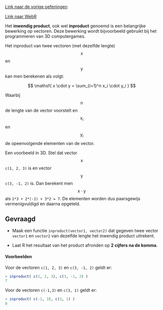 <div class="text-end">
    <a class="btn btn-filled with-icon" href="https://dodona.be/nl/courses/2690" target="_blank"><i class="mdi mdi-backburger mdi-24" title="link"></i>Link naar de vorige oefeningen</a>
</div>

<div class="text-end" style="margin-top:15px">
    <a class="btn btn-filled with-icon" href="https://webr.r-wasm.org/latest/" target="_blank"><i class="mdi mdi-cloud-tags mdi-24" title="link"></i>Link naar WebR</a>
</div>

Het **inwendig product**, ook wel **inproduct** genoemd is een belangrijke bewerking op vectoren. Deze bewerking wordt bijvoorbeeld gebruikt bij het programmeren van 3D computergames.

Het inproduct van twee vectoren (met dezelfde lengte) $$\mathsf{x}$$ en $$\mathsf{y}$$ kan men berekenen als volgt:

$$
\mathsf{ x \cdot y = \sum_{i=1}^n x_i \cdot y_i }
$$

Waarbij $$\mathsf{n}$$ de lengte van de vector voorstelt en $$\mathsf{x_i}$$ en $$\mathsf{y_i}$$ de opeenvolgende elementen van de vector.

Een voorbeeld in 3D. Stel dat vector $$\mathsf{x}$$ `c(1, 2, 3)` is en vector $$\mathsf{y}$$ `c(3, -1, 2)` is. Dan berekent men $$\mathsf{x \cdot y}$$ als `1*3 + 2*(-1) + 3*2 = 7`. De elementen worden dus paarsgewijs vermenigvuldigd en daarna opgeteld.

## Gevraagd

- Maak een functie `inproduct(vector1, vector2)` dat gegeven twee vector `vector1` en `vector2` van dezelfde lengte het inwendig product uitrekent.

- Laat R het resultaat van het product afronden op **2 cijfers na de komma**.

#### Voorbeelden

Voor de vectoren `c(1, 2, 3)` en `c(3, -1, 2)` geldt er:

 ```R
 > inproduct( c(1, 2, 3), c(3, -1, 2) )
7
 ```

Voor de vectoren `c(-1,3)` en `c(3, 1)` geldt er:

 ```R
 > inproduct( c(-1, 3), c(3, 1) )
0
 ```
